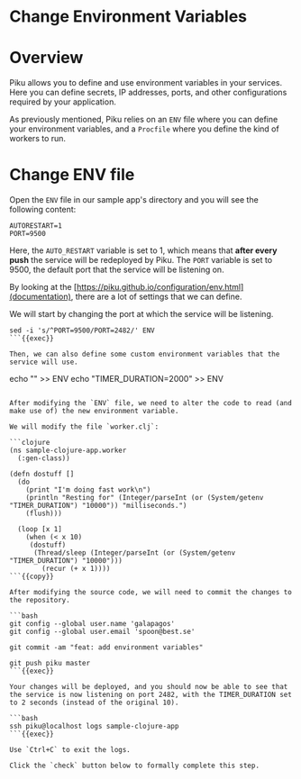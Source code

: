 # Change Environment Variables

# Overview

Piku allows you to define and use environment variables in your services.
Here you can define secrets, IP addresses, ports, and other configurations required by your application.

As previously mentioned, Piku relies on an `ENV` file where you can define your environment variables, and a `Procfile` where you define the kind of workers to run.

# Change ENV file

Open the `ENV` file in our sample app's directory and you will see the following content:

```
AUTORESTART=1
PORT=9500
```

Here, the `AUTO_RESTART` variable is set to 1, which means that **after every push** the service will be redeployed by Piku.
The `PORT` variable is set to 9500, the default port that the service will be listening on.

By looking at the [https://piku.github.io/configuration/env.html](documentation), there are a lot of settings that we can define.

We will start by changing the port at which the service will be listening.

```
sed -i 's/^PORT=9500/PORT=2482/' ENV
```{{exec}}

Then, we can also define some custom environment variables that the service will use.

```
echo "" >> ENV
echo "TIMER_DURATION=2000" >> ENV
```{{exec}}

After modifying the `ENV` file, we need to alter the code to read (and make use of) the new environment variable.

We will modify the file `worker.clj`:

```clojure
(ns sample-clojure-app.worker
  (:gen-class))

(defn dostuff []
  (do
    (print "I'm doing fast work\n")
    (println "Resting for" (Integer/parseInt (or (System/getenv "TIMER_DURATION") "10000")) "milliseconds.")
    (flush)))

  (loop [x 1]
    (when (< x 10)
     (dostuff)
      (Thread/sleep (Integer/parseInt (or (System/getenv "TIMER_DURATION") "10000")))
        (recur (+ x 1))))
```{{copy}}

After modifying the source code, we will need to commit the changes to the repository.

```bash
git config --global user.name 'galapagos'
git config --global user.email 'spoon@best.se'

git commit -am "feat: add environment variables"

git push piku master
```{{exec}}

Your changes will be deployed, and you should now be able to see that the service is now listening on port 2482, with the TIMER_DURATION set to 2 seconds (instead of the original 10).

```bash
ssh piku@localhost logs sample-clojure-app
```{{exec}}

Use `Ctrl+C` to exit the logs.

Click the `check` button below to formally complete this step.

